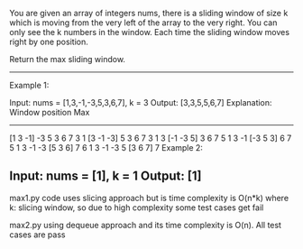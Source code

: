 You are given an array of integers nums, there is a sliding window of size k which is moving from the very left of the array to the very right. You can only see the k numbers in the window. 
Each time the sliding window moves right by one position.

Return the max sliding window.

-------------------------------------------------------------------------------------------------------------------------------------------------------------------------------------------------------
Example 1:

Input: nums = [1,3,-1,-3,5,3,6,7], k = 3
Output: [3,3,5,5,6,7]
Explanation: 
Window position                Max
---------------               -----
[1  3  -1] -3  5  3  6  7       3
 1 [3  -1  -3] 5  3  6  7       3
 1  3 [-1  -3  5] 3  6  7       5
 1  3  -1 [-3  5  3] 6  7       5
 1  3  -1  -3 [5  3  6] 7       6
 1  3  -1  -3  5 [3  6  7]      7
Example 2:

Input: nums = [1], k = 1
Output: [1]
-------------------------------------------------------------------------------------------------------------------------------------------------------------------------------------------------------

max1.py code uses slicing approach but is time complexity is O(n*k) where k: slicing window, so due to high complexity some test cases get fail

max2.py using dequeue approach and its time complexity is O(n). All test cases are pass
